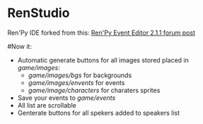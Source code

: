 # RenStudio
Ren'Py IDE forked from this: [Ren'Py Event Editor 2.1.1 forum post][1]

#Now it:
- Automatic generate buttons for all images stored placed in *game/images*:
  - *game/images/bgs* for backgrounds
  - *game/images/envents* for events
  - *game/image/characters* for charaters sprites
- Save your events to *game/events*
- All list are scrollable
- Genterate buttons for all spekers added to speakers list

[1]:http://lemmasoft.renai.us/forums/viewtopic.php?f=51&t=24108#p374045
